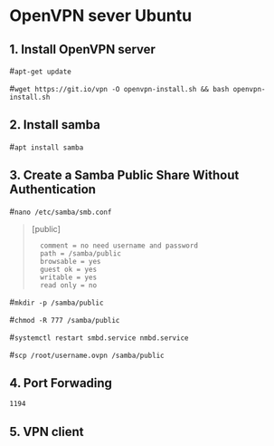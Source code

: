 # OpenVPN sever Ubuntu
## 1. Install OpenVPN server
#`apt-get update`

#`wget https://git.io/vpn -O openvpn-install.sh && bash openvpn-install.sh`

## 2. Install samba
#`apt install samba`

## 3. Create a Samba Public Share Without Authentication

#`nano /etc/samba/smb.conf`
> [public]
>
>	    comment = no need username and password
>		path = /samba/public
>		browsable = yes
>		guest ok = yes
>		writable = yes
>		read only = no

#`mkdir -p /samba/public`

#`chmod -R 777 /samba/public`

#`systemctl restart smbd.service nmbd.service`

#`scp /root/username.ovpn /samba/public`

## 4. Port Forwading
	1194
## 5. VPN client
